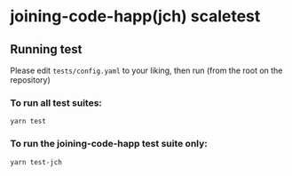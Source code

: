 # joining-code-happ(jch) scaletest

## Running test
Please edit `tests/config.yaml` to your liking, then run (from the root on the repository)

### To run all test suites:
```
yarn test
```

### To run the joining-code-happ test suite only:
```
yarn test-jch
```
